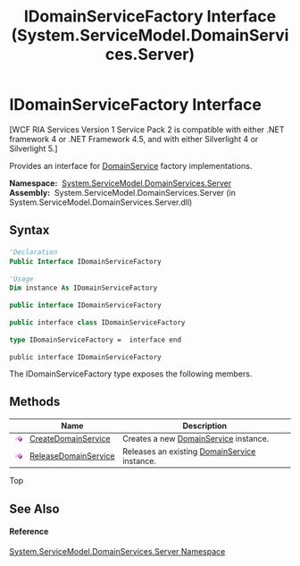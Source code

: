 ﻿---
title: IDomainServiceFactory Interface (System.ServiceModel.DomainServices.Server)
TOCTitle: IDomainServiceFactory Interface
ms:assetid: T:System.ServiceModel.DomainServices.Server.IDomainServiceFactory
ms:mtpsurl: https://msdn.microsoft.com/en-us/library/system.servicemodel.domainservices.server.idomainservicefactory(v=VS.91)
ms:contentKeyID: 28755108
ms.date: 01/27/2012
mtps_version: v=VS.91
f1_keywords:
- System.ServiceModel.DomainServices.Server.IDomainServiceFactory
dev_langs:
- CSharp
- JScript
- VB
- FSharp
- c++
api_location:
- System.ServiceModel.DomainServices.Server.dll
api_name:
- System.ServiceModel.DomainServices.Server.IDomainServiceFactory
api_type:
- Managed
topic_type:
- apiref
- kbSyntax
product_family_name: VS
ROBOTS: INDEX,FOLLOW
---

# IDomainServiceFactory Interface

\[WCF RIA Services Version 1 Service Pack 2 is compatible with either .NET framework 4 or .NET Framework 4.5, and with either Silverlight 4 or Silverlight 5.\]

Provides an interface for [DomainService](ff422911\(v=vs.91\).md) factory implementations.

**Namespace:**  [System.ServiceModel.DomainServices.Server](ff423220\(v=vs.91\).md)  
**Assembly:**  System.ServiceModel.DomainServices.Server (in System.ServiceModel.DomainServices.Server.dll)

## Syntax

``` vb
'Declaration
Public Interface IDomainServiceFactory
```

``` vb
'Usage
Dim instance As IDomainServiceFactory
```

``` csharp
public interface IDomainServiceFactory
```

``` c++
public interface class IDomainServiceFactory
```

``` fsharp
type IDomainServiceFactory =  interface end
```

``` jscript
public interface IDomainServiceFactory
```

The IDomainServiceFactory type exposes the following members.

## Methods

<table>
<thead>
<tr class="header">
<th> </th>
<th>Name</th>
<th>Description</th>
</tr>
</thead>
<tbody>
<tr class="odd">
<td><img src="images\Ff423329.pubmethod(en-us,VS.91).gif" title="Public method" alt="Public method" /></td>
<td><a href="ff422129(v=vs.91).md">CreateDomainService</a></td>
<td>Creates a new <a href="ff422911(v=vs.91).md">DomainService</a> instance.</td>
</tr>
<tr class="even">
<td><img src="images\Ff423329.pubmethod(en-us,VS.91).gif" title="Public method" alt="Public method" /></td>
<td><a href="ff422958(v=vs.91).md">ReleaseDomainService</a></td>
<td>Releases an existing <a href="ff422911(v=vs.91).md">DomainService</a> instance.</td>
</tr>
</tbody>
</table>

Top

## See Also

#### Reference

[System.ServiceModel.DomainServices.Server Namespace](ff423220\(v=vs.91\).md)

